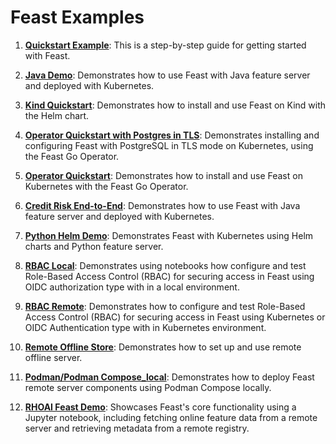 # Feast Examples

1. **[Quickstart Example](quickstart)**: This is a step-by-step guide for getting started with Feast.

2. **[Java Demo](java-demo)**: Demonstrates how to use Feast with Java feature server and deployed with Kubernetes.

3. **[Kind Quickstart](kind-quickstart)**: Demonstrates how to install and use Feast on Kind with the Helm chart.

4. **[Operator Quickstart with Postgres in TLS](operator-postgres-tls-demo)**: Demonstrates installing and configuring Feast with PostgreSQL in TLS mode on Kubernetes, using the Feast Go Operator.

5. **[Operator Quickstart](operator-quickstart)**: Demonstrates how to install and use Feast on Kubernetes with the Feast Go Operator.

6. **[Credit Risk End-to-End](credit-risk-end-to-end)**: Demonstrates how to use Feast with Java feature server and deployed with Kubernetes.

7. **[Python Helm Demo](python-helm-demo)**: Demonstrates Feast with Kubernetes using Helm charts and Python feature server.

8. **[RBAC Local](rbac-local)**: Demonstrates using notebooks how configure and test Role-Based Access Control (RBAC) for securing access in Feast using OIDC authorization type with in a local environment.

9. **[RBAC Remote](rbac-remote)**: Demonstrates how to configure and test Role-Based Access Control (RBAC) for securing access in Feast using Kubernetes or OIDC Authentication type with in Kubernetes environment.

10. **[Remote Offline Store](remote-offline-store)**: Demonstrates how to set up and use remote offline server.

11. **[Podman/Podman Compose_local](podman_local)**: Demonstrates how to deploy Feast remote server components using Podman Compose locally.

12. **[RHOAI Feast Demo](rhoai-quickstart)**: Showcases Feast's core functionality using a Jupyter notebook, including fetching online feature data from a remote server and retrieving metadata from a remote registry.
